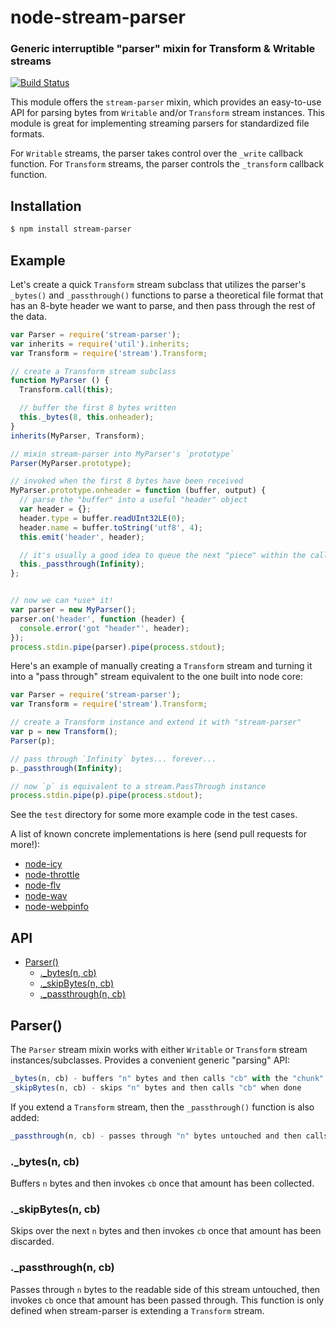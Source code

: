 node-stream-parser
==================
### Generic interruptible "parser" mixin for Transform & Writable streams
[![Build Status](https://secure.travis-ci.org/TooTallNate/node-stream-parser.svg)](http://travis-ci.org/TooTallNate/node-stream-parser)

This module offers the `stream-parser` mixin, which provides an easy-to-use API
for parsing bytes from `Writable` and/or `Transform` stream instances. This module
is great for implementing streaming parsers for standardized file formats.

For `Writable` streams, the parser takes control over the `_write` callback
function. For `Transform` streams, the parser controls the `_transform` callback
function.

Installation
------------

``` bash
$ npm install stream-parser
```


Example
-------

Let's create a quick `Transform` stream subclass that utilizes the parser's
`_bytes()` and `_passthrough()` functions to parse a theoretical file format that
has an 8-byte header we want to parse, and then pass through the rest of the data.

``` javascript
var Parser = require('stream-parser');
var inherits = require('util').inherits;
var Transform = require('stream').Transform;

// create a Transform stream subclass
function MyParser () {
  Transform.call(this);

  // buffer the first 8 bytes written
  this._bytes(8, this.onheader);
}
inherits(MyParser, Transform);

// mixin stream-parser into MyParser's `prototype`
Parser(MyParser.prototype);

// invoked when the first 8 bytes have been received
MyParser.prototype.onheader = function (buffer, output) {
  // parse the "buffer" into a useful "header" object
  var header = {};
  header.type = buffer.readUInt32LE(0);
  header.name = buffer.toString('utf8', 4);
  this.emit('header', header);

  // it's usually a good idea to queue the next "piece" within the callback
  this._passthrough(Infinity);
};


// now we can *use* it!
var parser = new MyParser();
parser.on('header', function (header) {
  console.error('got "header"', header);
});
process.stdin.pipe(parser).pipe(process.stdout);
```

Here's an example of manually creating a `Transform` stream and turning it into a
"pass through" stream equivalent to the one built into node core:

``` javascript
var Parser = require('stream-parser');
var Transform = require('stream').Transform;

// create a Transform instance and extend it with "stream-parser"
var p = new Transform();
Parser(p);

// pass through `Infinity` bytes... forever...
p._passthrough(Infinity);

// now `p` is equivalent to a stream.PassThrough instance
process.stdin.pipe(p).pipe(process.stdout);
```

See the `test` directory for some more example code in the test cases.

A list of known concrete implementations is here (send pull requests for more!):

 * [node-icy][]
 * [node-throttle][]
 * [node-flv][]
 * [node-wav][]
 * [node-webpinfo][]

API
---

  - [Parser()](#parser)
    - [._bytes(n, cb)](#_bytesn-cb)
    - [._skipBytes(n, cb)](#_skipbytesn-cb)
    - [._passthrough(n, cb)](#_passthroughn-cb)

## Parser()

  The `Parser` stream mixin works with either `Writable` or `Transform` stream
  instances/subclasses. Provides a convenient generic "parsing" API:

```js
_bytes(n, cb) - buffers "n" bytes and then calls "cb" with the "chunk"
_skipBytes(n, cb) - skips "n" bytes and then calls "cb" when done
```

  If you extend a `Transform` stream, then the `_passthrough()` function is also
  added:

```js
_passthrough(n, cb) - passes through "n" bytes untouched and then calls "cb"
```

### ._bytes(n, cb)

  Buffers `n` bytes and then invokes `cb` once that amount has been collected.

### ._skipBytes(n, cb)

  Skips over the next `n` bytes and then invokes `cb` once that amount has been
  discarded.

### ._passthrough(n, cb)

  Passes through `n` bytes to the readable side of this stream untouched,
  then invokes `cb` once that amount has been passed through. This function is only defined
  when stream-parser is extending a `Transform` stream.

[node-icy]: https://github.com/TooTallNate/node-icy
[node-throttle]: https://github.com/TooTallNate/node-throttle
[node-flv]: https://github.com/TooTallNate/node-flv
[node-wav]: https://github.com/TooTallNate/node-wav
[node-webpinfo]: https://github.com/mooyoul/node-webpinfo
